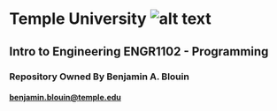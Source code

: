 # Temple University ![alt text](https://www.temple.edu/sites/all/modules/tu_global/images/svg/temple-logo-t-box.svg "Temple University")
## Intro to Engineering ENGR1102 - Programming

### Repository Owned By Benjamin A. Blouin
#### [benjamin.blouin@temple.edu](benjamin.blouin@temple.edu "Benjamin Blouin")

